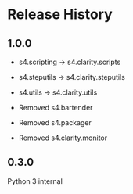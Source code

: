 Release History
===============
1.0.0
-
- s4.scripting -> s4.clarity.scripts
- s4.steputils -> s4.clarity.steputils
- s4.utils -> s4.clarity.utils

- Removed s4.bartender
- Removed s4.packager
- Removed s4.clarity.monitor

0.3.0
-
Python 3 internal 